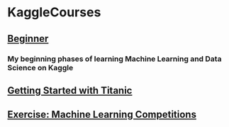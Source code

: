 # KaggleCourses
## [Beginner](https://github.com/bdbeau21/KaggleCourses/tree/main/Beginner)
### My beginning phases of learning Machine Learning and Data Science on Kaggle
## [Getting Started with Titanic](https://www.kaggle.com/brettbeaulieu/getting-started-with-titanic)
## [Exercise: Machine Learning Competitions](https://www.kaggle.com/brettbeaulieu/exercise-machine-learning-competitions)

